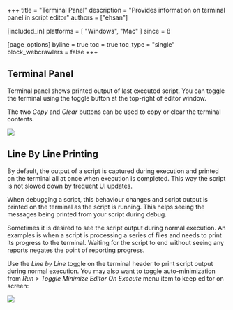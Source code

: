 +++
title = "Terminal Panel"
description = "Provides information on terminal panel in script editor"
authors = ["ehsan"]

[included_in]
platforms = [ "Windows", "Mac" ]
since = 8

[page_options]
byline = true
toc = true
toc_type = "single"
block_webcrawlers = false
+++

<style>
    .main-content img { zoom: 50%; }
    code {
        background-color: #efefef;
        padding-left: 5px;
        padding-right: 5px;
        border-radius: 3px;
        font-size: 14px;
    }

    .language-csharp {
        font-size: .9em;
    }
</style>

## Terminal Panel

Terminal panel shows printed output of last executed script. You can toggle the terminal using the toggle button at the top-right of editor window.

The two *Copy* and *Clear* buttons can be used to copy or clear the terminal contents.

![](terminal.png)

## Line By Line Printing

By default, the output of a script is captured during execution and printed on the terminal all at once when execution is completed. This way the script is not slowed down by frequent UI updates.

When debugging a script, this behaviour changes and script output is printed on the terminal as the script is running. This helps seeing the messages being printed from your script during debug.

Sometimes it is desired to see the script output during normal execution. An examples is when a script is processing a series of files and needs to print its progress to the terminal. Waiting for the script to end without seeing any reports negates the point of reporting progress.

Use the *Line by Line* toggle on the terminal header to print script output during normal execution. You may also want to toggle auto-minimization from *Run > Toggle Minimize Editor On Execute* menu item to keep editor on screen:

![](terminal-linebyline.png)

